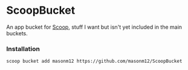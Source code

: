 # ScoopBucket

An app bucket for [Scoop](http://scoop.sh), stuff I want but isn't yet included in the main buckets.

### Installation
	scoop bucket add masonm12 https://github.com/masonm12/ScoopBucket
